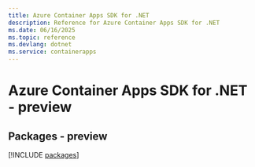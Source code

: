 ```yaml
---
title: Azure Container Apps SDK for .NET
description: Reference for Azure Container Apps SDK for .NET
ms.date: 06/16/2025
ms.topic: reference
ms.devlang: dotnet
ms.service: containerapps
---
```

# Azure Container Apps SDK for .NET - preview
## Packages - preview
[!INCLUDE [packages](container-apps-index.md)]